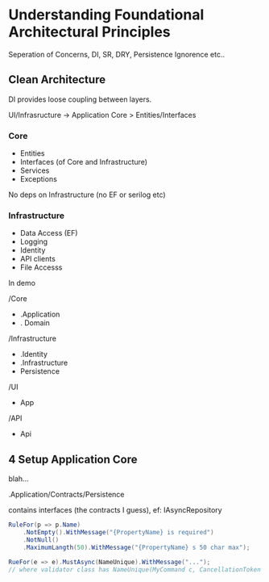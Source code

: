 # Understanding Foundational Architectural Principles

Seperation of Concerns, DI, SR, DRY, Persistence Ignorence etc..

## Clean Architecture

DI provides loose coupling between layers.

UI/Infrasructure -> Application Core > Entities/Interfaces

### Core

+ Entities
+ Interfaces (of Core and Infrastructure)
+ Services
+ Exceptions

No deps on Infrastructure (no EF or serilog etc)

### Infrastructure

+ Data Access (EF)
+ Logging
+ Identity
+ API clients
+ File Accesss

In demo

/Core

+ .Application
+ . Domain

/Infrastructure

+ .Identity
+ .Infrastructure
+ Persistence

/UI

+ App

/API

+ Api

## 4 Setup Application Core

blah...

.Application/Contracts/Persistence

contains interfaces (the contracts I guess), ef: IAsyncRepository

```c#
RuleFor(p => p.Name)
    .NotEmpty().WithMessage("{PropertyName} is required")
    .NotNull()
    .MaximumLangth(50).WithMessage("{PropertyName} s 50 char max");

RueFor(e => e).MustAsync(NameUnique).WithMessage("...");
// where validator class has NameUnique(MyCommand c, CancellationToken token) returns await -ctx.IsNameUnique(c.Name) and so on.
```
